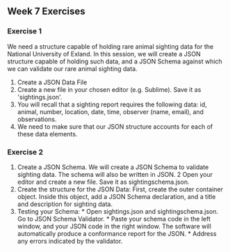 ## Week 7 Exercises

### Exercise 1
We need a structure capable of holding rare animal sighting data for the National University of Exland. In this session, we will create a JSON structure capable of holding such data, and a JSON Schema against which we can validate our rare animal sighting data.
1. Create a JSON Data File
2. Create a new file in your chosen editor (e.g. Sublime). Save it as 'sightings.json'.
3. You will recall that a sighting report requires the following data: id, animal, number, location, date, time, observer (name, email), and observations.
4. We need to make sure that our JSON structure accounts for each of these data elements.

### Exercise 2
1. Create a JSON Schema. We will create a JSON Schema to validate sighting data. The schema will also be written in JSON.
2 Open your editor and create a new file. Save it as sightingschema.json.
3. Create the structure for the JSON Data: First, create the outer container object. Inside this object, add a JSON Schema declaration, and a title and description for sighting data.
4. Testing your Schema:
		* Open sightings.json and sightingschema.json. Go to JSON Schema Validator.
		* Paste your schema code in the left window, and your JSON code in the right window. The software will automatically produce a conformance report for the JSON. 
		* Address any errors indicated by the validator.